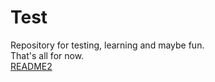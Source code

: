 # Test
Repository for testing, learning and maybe fun.  
That's all for now.  
[README2](https://github.com/An7d9r9e1w/test/blob/master/README2.md "README2")
